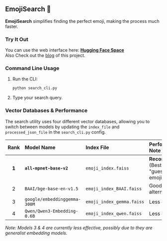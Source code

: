 ## EmojiSearch 🔎

**EmojiSearch** simplifies finding the perfect emoji, making the process much faster.

### **Try It Out**

You can use the web interface here:
**[Hugging Face Space](https://huggingface.co/spaces/TanishkB/emojisearch/)**\
Also Check out the [blog](https://www.sisymaru.xyz/blog/emojisearch) of this project.

### **Command Line Usage**

1.  Run the CLI:
    ```bash
    python search_cli.py
    ```
2.  Type your search query.

### **Vector Databases & Performance**

The search utility uses four different vector databases, allowing you to switch between models by updating the `index_file` and `processed_json_file` in the `search_cli.py` config.

| Rank | Model Name | Index File | Performance Note |
| :---: | :--- | :--- | :--- |
| **1** | **`all-mpnet-base-v2`** | `emoji_index.faiss` | **Recommended** (Best at "guessing" emojis) |
| 2 | `BAAI/bge-base-en-v1.5` | `emoji_index_BAAI.faiss` | Good alternative |
| 3 | `google/embeddinggemma-300M` | `emoji_index_gemma.faiss` | Less effective |
| 4 | `Qwen/Qwen3-Embedding-0.6B` | `emoji_index_qwen.faiss` | Less effective |

*Note: Models 3 & 4 are currently less effective, possibly due to they are generalist embedding models.*

